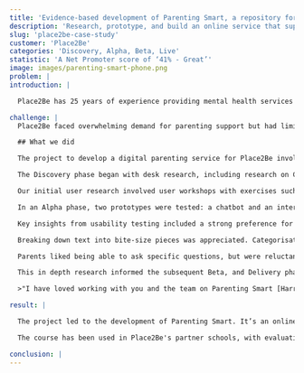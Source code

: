 ```yaml
---
title: 'Evidence-based development of Parenting Smart, a repository for digital parenting advice'
description: 'Research, prototype, and build an online service that supports parents nationwide by expanding the reach of Place2Be’s knowledge and expertise.'
slug: 'place2be-case-study'
customer: 'Place2Be'
categories: 'Discovery, Alpha, Beta, Live'
statistic: 'A Net Promoter score of ‘41% - Great’'
image: images/parenting-smart-phone.png
problem: |
introduction: |

  Place2Be has 25 years of experience providing mental health services in schools. They know that the issues children present are strongly affected by how parents cope. While offering one-to-one counselling and listening services for parents, there was an overwhelming demand for more parenting support. To address this demand in a time of reduced resources, Place2Be wanted to explore a digital component for their parenting work. The goal was to create an accessible, affordable, universally available, online offer to complement face-to-face interventions and improve family functioning and child mental health in more families

challenge: |
  Place2Be faced overwhelming demand for parenting support but had limited resources with which to broaden their reach. The organisation needed to explore how a digital component could build on existing face-to-face services and deliver help nationally. Key unknowns included what parents wanted from online support and whether they would use it.

  ## What we did

  The project to develop a digital parenting service for Place2Be involved a phased approach including Discovery, Alpha, Beta, and Delivery.

  The Discovery phase began with desk research, including research on Conduct Disorder and  initial stakeholder meetings to explore assumptions and existing knowledge. Competitor offerings were also analysed. Key outputs from this phase included a knowledge board, outline behavioural personas, early user stories, and maps of existing services.

  Our initial user research involved user workshops with exercises such as journey mapping to identify pain points, and semi-structured interviews to gain nuanced understanding of parents’ lives. A midpoint review was held with stakeholders to consider our findings. Outputs included validated personas, user journey maps with pain points, and roughly prioritised user stories.

  In an Alpha phase, two prototypes were tested: a chatbot and an interactive web app focusing on finding advice on 'meltdowns'. Video content was also tested. The goals were to understand parents’ preferences, explore the strength-based/non-shaming tone, tailor advice, and test language.

  Key insights from usability testing included a strong preference for the interactive web app over the chatbot. Parents found open text boxes difficult due to language barriers and mental load, preferring tapping buttons. They did not always use the same terminology for behaviours like 'meltdowns', and there was value in reassuring parents the tool was built for and with people like them. While valuing talking to a human, parents appreciated static content if it was perceived as strength-based and non-shaming. Parents wanted choice in the content they consumed, and disliked being forced down a path.  Frustrations with the chatbot included expecting human-like responses and finding it hard to talk to a robot.

  Breaking down text into bite-size pieces was appreciated. Categorisation of topics was found to be difficult by parents, leading to a recommendation to potentially remove strict categorisation of resources. Videos were liked, but animation was preferred over footage of real people - parents found it easier to identify with an animated character than a specific human who might not be like them.

  Parents liked being able to ask specific questions, but were reluctant to admit when they didn't know something. Content perceived as contrary to their parenting or suggesting they were doing things wrong acted as a shaming trigger. Content suggesting actions they felt incapable of doing also caused frustration.

  This in depth research informed the subsequent Beta, and Delivery phases, which involved designing, building and refining the digital solution. The resulting product, Parenting Smart, is an online resource designed to present parenting advice in an easily digestible format to help parents when they have a moment to spare.

  >"I have loved working with you and the team on Parenting Smart [Harry Harrold](https://www.linkedin.com/in/harry-harrold-359336). And always hugely appreciated your ability to make digital technology concepts sound so accessible!" - _Cecilia Corbetta, Head of Parenting, Place2Be_

result: |

  The project led to the development of Parenting Smart. It’s an online space where parents can learn more about parenting in a quiet moment outside the school gate or elsewhere. This digital programme is based on Place2Be’s Personalised Individual Parent Training (PIPT) intervention, and was created using funding from the Nominet Trust.

  The course has been used in Place2Be's partner schools, with evaluation showing improvements in all questions of the [Brief Parental Self Efficacy](https://www.corc.uk.net/outcome-measures-guidance/directory-of-outcome-measures/brief-parental-self-efficacy-scale-bpses) scale. The site itself attracted over 1000 users a month during its first 3 months, and has held steady at 750 users a month 5 years later without any significant promotional activity.

conclusion: |
---
```

